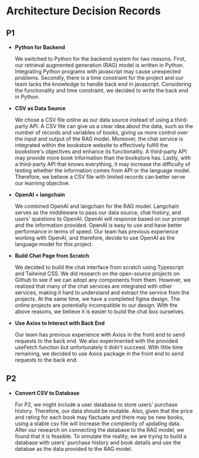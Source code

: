 # Architecture Decision Records

## P1

- **Python for Backend**

  We switched to Python for the backend system for two reasons. First, our retrieval augmented generation (RAG) model is written in Python. Integrating Python programs with javascript may cause unexpected problems. Secondly, there is a time constraint for the project and our team lacks the knowledge to handle back end in javascript. Considering the functionality and time constraint, we decided to write the back end in Python.

- **CSV as Data Source**

  We chose a CSV file online as our data source instead of using a third-party API. A CSV file can give us a clear idea about the data, such as the number of records and variables of books, giving us more control over the input and output of the RAG model. Moreover, the chat service is integrated within the bookstore website to effectively fulfill the bookstore's objectives and enhance its functionality. A third-party API may provide more book information than the bookstore has. Lastly, with a third-party API that knows everything, it may increase the difficulty of testing whether the information comes from API or the language model. Therefore, we believe a CSV file with limited records can better serve our learning objective.

- **OpenAI + langchain**

  We combined OpenAI and langchain for the RAG model. Langchain serves as the middleware to pass our data source, chat history, and users' questions to OpenAI. OpenAI will response based on our prompt and the information provided. OpenAI is easy to use and have better performance in terms of speed. Our team has previous experience working with OpenAI, and therefore, decide to use OpenAI as the language model for this project.

- **Build Chat Page from Scratch**

  We decided to build the chat interface from scratch using Typescript and Tailwind CSS. We did research on the open-source projects on Github to see if we can adopt any components from them. However, we realized that many of the chat services are integrated with other services, making it hard to understand and extract the service from the projects. At the same time, we have a completed figma design. The online projects are potentially incompatible to our design. With the above reasons, we believe it is easier to build the chat box ourselves.

- **Use Axios to Interact with Back End**

  Our team has previous experience with Axios in the front end to send requests to the back end. We also experimented with the provided useFetch function but unfortunately it didn't succeed. With little time remaining, we decided to use Axios package in the front end to send requests to the back end.


## P2

- **Convert CSV to Database**

  For P2, we might include a user database to store users' purchase history. Therefore, our data should be mutable. Also, given that the price and rating for each book may flactuate and there may be new books, using a stable csv file will increase the complexity of updating data. After our research on connecting the database to the RAG model, we found that it is feasible. To simulate the reality, we are trying to build a database with users' purchase history and book details and use the databae as the data provided to the RAG model.
